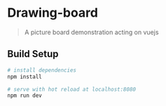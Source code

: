 # Drawing-board

>A picture board demonstration acting on vuejs

## Build Setup

``` bash
# install dependencies
npm install

# serve with hot reload at localhost:8080
npm run dev

